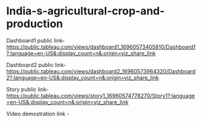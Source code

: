 # India-s-agricultural-crop-and-production


Dashboard1 public link-https://public.tableau.com/views/dashboard1_16960573405810/Dashboard1?:language=en-US&:display_count=n&:origin=viz_share_link

Dashboard2 public link-https://public.tableau.com/views/dashboard2_16960573964320/Dashboard2?:language=en-US&:display_count=n&:origin=viz_share_link

Story public link-https://public.tableau.com/views/story1_16960574778270/Story1?:language=en-US&:display_count=n&:origin=viz_share_link

Video demostration link - 
